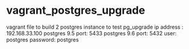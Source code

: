 # vagrant_postgres_upgrade
vagrant file to build 2 postgres instance to test pg_upgrade
ip address : 192.168.33.100
postgres 9.5 port: 5433
postgres 9.6 port: 5432
user: postgres
password: postgres

